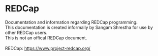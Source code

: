 # REDCap
Documentation and information regarding REDCap programming.<br/>
This documentation is created informally by Sangam Shrestha for use by other REDCap users.<br/> This is not an offical REDCap document.<br/><br/>
REDCap: https://www.project-redcap.org/
